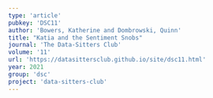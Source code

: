 ```yaml
---
type: 'article'
pubkey: 'DSC11'
author: 'Bowers, Katherine and Dombrowski, Quinn'
title: "Katia and the Sentiment Snobs"
journal: 'The Data-Sitters Club'
volume: '11'
url: 'https://datasittersclub.github.io/site/dsc11.html'
year: 2021
group: 'dsc'
project: 'data-sitters-club'
---
```

